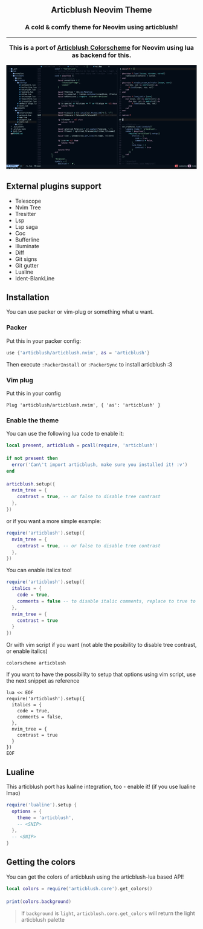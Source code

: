 <h2 align="center">Articblush Neovim Theme</h2> 
 <h3 align="center"> A cold & comfy theme for Neovim using articblush!
   
 
 ----

This is a port of [Articblush Colorscheme](https://github.com/articblush) for Neovim using lua as backend for this.

![demonstration](./misc/demonstration.png)

## External plugins support

- Telescope
- Nvim Tree
- Tresitter
- Lsp
- Lsp saga
- Coc
- Bufferline
- Illuminate
- Diff
- Git signs
- Git gutter
- Lualine
- Ident-BlankLine

## Installation

You can use packer or vim-plug or something what u want.

### Packer

Put this in your packer config:

```lua
use {'articblush/articblush.nvim', as = 'articblush'}
```

Then execute `:PackerInstall` or `:PackerSync` to install articblush :3

### Vim plug

Put this in your config

```vim
Plug 'articblush/articblush.nvim', { 'as': 'articblush' }
```

### Enable the theme

You can use the following lua code to enable it:

```lua
local present, articblush = pcall(require, 'articblush')

if not present then
  error('Can\'t import articblush, make sure you installed it! :v')
end

articblush.setup({
  nvim_tree = {
    contrast = true, -- or false to disable tree contrast
  },
})
```

or if you want a more simple example:

```lua
require('articblush').setup({
  nvim_tree = {
    contrast = true, -- or false to disable tree contrast
  },
})
```

You can enable italics too!

```lua
require('articblush').setup({
  italics = {
    code = true,
    comments = false -- to disable italic comments, replace to true to enable
  },
  nvim_tree = {
    contrast = true
  }
})
```

Or with vim script if you want (not able the posibility to disable tree contrast, or enable italics)

```vim
colorscheme articblush
```

If you want to have the possibility to setup that options using vim script, use the next snippet as reference

```vim
lua << EOF
require('articblush').setup({
  italics = {
    code = true,
    comments = false,
  },
  nvim_tree = {
    contrast = true
  }
})
EOF
```

## Lualine

This articblush port has lualine integration, too - enable it! (if you use lualine lmao)

```lua
require('lualine').setup {
  options = {
    theme = 'articblush',
    -- <SNIP>
  },
  -- <SNIP>
}
```

## Getting the colors

You can get the colors of articblush using the articblush-lua based API!

```lua
local colors = require('articblush.core').get_colors()

print(colors.background)
```

> If `background` is `light`, `articblush.core.get_colors` will return the light articblush palette
